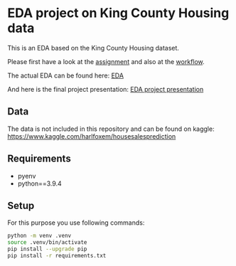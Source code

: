 # EDA project on King County Housing data

This is an EDA based on the King County Housing dataset.

Please first have a look at the [assignment](assignment.md) and also at the [workflow](workflow.md).

The actual EDA can be found here: [EDA](EDA.ipynb)

And here is the final project presentation: [EDA project presentation](EDA-project-presentation.pdf)

## Data

The data is not included in this repository and can be found on kaggle:
https://www.kaggle.com/harlfoxem/housesalesprediction

## Requirements

- pyenv
- python==3.9.4

## Setup

For this purpose you use following commands:

```bash
python -m venv .venv
source .venv/bin/activate
pip install --upgrade pip
pip install -r requirements.txt
```
